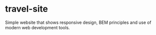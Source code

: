 # travel-site

Simple website that shows responsive design, BEM principles and use of modern web development tools.
